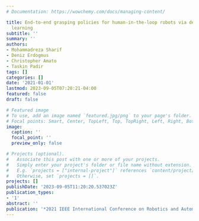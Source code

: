 ```yaml
---
# Documentation: https://wowchemy.com/docs/managing-content/

title: End-to-end grasping policies for human-in-the-loop robots via deep reinforcement
  learning
subtitle: ''
summary: ''
authors:
- Mohammadreza Sharif
- Deniz Erdogmus
- Christopher Amato
- Taskin Padir
tags: []
categories: []
date: '2021-01-01'
lastmod: 2023-09-05T07:20:21-04:00
featured: false
draft: false

# Featured image
# To use, add an image named `featured.jpg/png` to your page's folder.
# Focal points: Smart, Center, TopLeft, Top, TopRight, Left, Right, BottomLeft, Bottom, BottomRight.
image:
  caption: ''
  focal_point: ''
  preview_only: false

# Projects (optional).
#   Associate this post with one or more of your projects.
#   Simply enter your project's folder or file name without extension.
#   E.g. `projects = ["internal-project"]` references `content/project/deep-learning/index.md`.
#   Otherwise, set `projects = []`.
projects: []
publishDate: '2023-09-05T11:20:20.537023Z'
publication_types:
- '1'
abstract: ''
publication: '*2021 IEEE International Conference on Robotics and Automation (ICRA)*'
---
```

